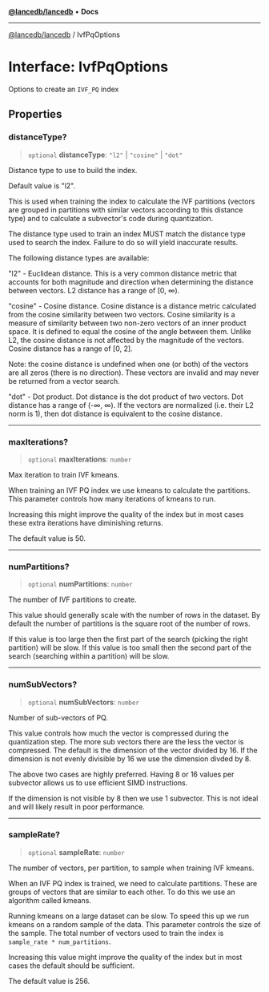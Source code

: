 [**@lancedb/lancedb**](../README.md) • **Docs**

***

[@lancedb/lancedb](../globals.md) / IvfPqOptions

# Interface: IvfPqOptions

Options to create an `IVF_PQ` index

## Properties

### distanceType?

> `optional` **distanceType**: `"l2"` \| `"cosine"` \| `"dot"`

Distance type to use to build the index.

Default value is "l2".

This is used when training the index to calculate the IVF partitions
(vectors are grouped in partitions with similar vectors according to this
distance type) and to calculate a subvector's code during quantization.

The distance type used to train an index MUST match the distance type used
to search the index.  Failure to do so will yield inaccurate results.

The following distance types are available:

"l2" - Euclidean distance. This is a very common distance metric that
accounts for both magnitude and direction when determining the distance
between vectors. L2 distance has a range of [0, ∞).

"cosine" - Cosine distance.  Cosine distance is a distance metric
calculated from the cosine similarity between two vectors. Cosine
similarity is a measure of similarity between two non-zero vectors of an
inner product space. It is defined to equal the cosine of the angle
between them.  Unlike L2, the cosine distance is not affected by the
magnitude of the vectors.  Cosine distance has a range of [0, 2].

Note: the cosine distance is undefined when one (or both) of the vectors
are all zeros (there is no direction).  These vectors are invalid and may
never be returned from a vector search.

"dot" - Dot product. Dot distance is the dot product of two vectors. Dot
distance has a range of (-∞, ∞). If the vectors are normalized (i.e. their
L2 norm is 1), then dot distance is equivalent to the cosine distance.

***

### maxIterations?

> `optional` **maxIterations**: `number`

Max iteration to train IVF kmeans.

When training an IVF PQ index we use kmeans to calculate the partitions.  This parameter
controls how many iterations of kmeans to run.

Increasing this might improve the quality of the index but in most cases these extra
iterations have diminishing returns.

The default value is 50.

***

### numPartitions?

> `optional` **numPartitions**: `number`

The number of IVF partitions to create.

This value should generally scale with the number of rows in the dataset.
By default the number of partitions is the square root of the number of
rows.

If this value is too large then the first part of the search (picking the
right partition) will be slow.  If this value is too small then the second
part of the search (searching within a partition) will be slow.

***

### numSubVectors?

> `optional` **numSubVectors**: `number`

Number of sub-vectors of PQ.

This value controls how much the vector is compressed during the quantization step.
The more sub vectors there are the less the vector is compressed.  The default is
the dimension of the vector divided by 16.  If the dimension is not evenly divisible
by 16 we use the dimension divded by 8.

The above two cases are highly preferred.  Having 8 or 16 values per subvector allows
us to use efficient SIMD instructions.

If the dimension is not visible by 8 then we use 1 subvector.  This is not ideal and
will likely result in poor performance.

***

### sampleRate?

> `optional` **sampleRate**: `number`

The number of vectors, per partition, to sample when training IVF kmeans.

When an IVF PQ index is trained, we need to calculate partitions.  These are groups
of vectors that are similar to each other.  To do this we use an algorithm called kmeans.

Running kmeans on a large dataset can be slow.  To speed this up we run kmeans on a
random sample of the data.  This parameter controls the size of the sample.  The total
number of vectors used to train the index is `sample_rate * num_partitions`.

Increasing this value might improve the quality of the index but in most cases the
default should be sufficient.

The default value is 256.
